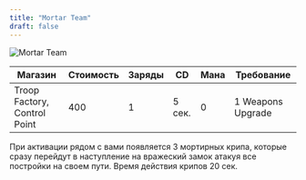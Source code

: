 ```yaml
---
title: "Mortar Team"
draft: false
---
```


![Mortar Team](/media/Items/BTNDemolish.JPG)

| Магазин         | Стоимость  | Заряды | CD       | Мана | Требование |
| -------------- | ---------  | ------ | -------- | ---- |----------- |
| Troop Factory, Control Point | 400 | 1      | 5 сек.  | 0    | 1 Weapons Upgrade |

При активации рядом с вами появляется 3 мортирных крипа, которые сразу перейдут в наступление на вражеский замок атакуя все постройки на своем пути. Время действия крипов 20 сек.
